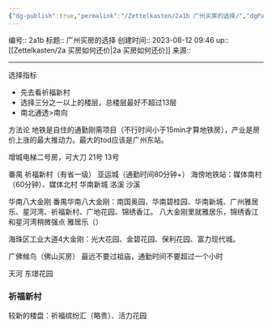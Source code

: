 ```yaml
---
{"dg-publish":true,"permalink":"/Zettelkasten/2a1b 广州买房的选择/","dgPassFrontmatter":true}
---
```


编号:: 2a1b
标题:: 广州买房的选择
创建时间:: 2023-08-12 09:46
up:: [[Zettelkasten/2a 买房如何还价\|2a 买房如何还价]]
来源:: 

---
选择指标
- 先去看祈福新村
- 选择三分之一以上的楼层，总楼层最好不超过13层
- 南北通透>南向

方法论
地铁是自住的通勤刚需项目（不行时间小于15min才算地铁房），产业是房价上涨的最大推动力。最大的tod应该是广州东站。

增城电梯二号房，可大刀
21号
13号

番禺
祈福新村（有省一级）
亚运城（通勤时间80分钟+）
海傍地铁站：媒体南村（60分钟）、媒体北村
华南新城
洛溪
沙溪

华南八大金刚
番禺华南八大金刚：南国奥园、华南碧桂园、华南新城、广州雅居乐、星河湾、祈福新村、广地花园、锦绣香江。
八大金刚里就雅居乐，锦绣香江和星河湾稍微强点
雅居乐（）

海珠区工业大道4大金刚：光大花园、金碧花园、保利花园、富力现代城。

广佛候鸟（佛山买房）
最远不要过祖庙，通勤时间不要超过一个小时


天河
东璟花园

### 祈福新村
较新的楼盘：祈福缤纷汇（略贵）、活力花园


